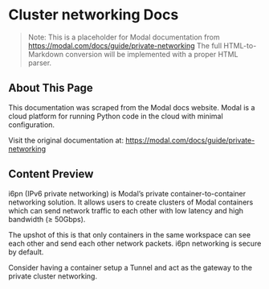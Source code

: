 # Cluster networking Docs

> Note: This is a placeholder for Modal documentation from https://modal.com/docs/guide/private-networking
> The full HTML-to-Markdown conversion will be implemented with a proper HTML parser.

## About This Page

This documentation was scraped from the Modal docs website. Modal is a cloud platform for running Python code in the cloud with minimal configuration.

Visit the original documentation at: https://modal.com/docs/guide/private-networking

## Content Preview

i6pn (IPv6 private networking) is Modal’s private container-to-container networking solution. It allows users to create clusters of Modal containers which can send network traffic to each other with low latency and high bandwidth (≥ 50Gbps).

The upshot of this is that only containers in the same workspace can see each other and send each other network packets. i6pn networking is secure by default.

Consider having a container setup a Tunnel and act as the gateway to the private cluster networking.

